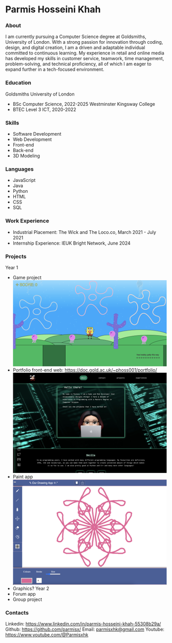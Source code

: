 # Parmis Hosseini Khah

### About
I am currently pursuing a Computer Science degree at Goldsmiths, University of London. With a strong passion for innovation through coding, design, and digital creation, I am a driven and adaptable individual committed to continuous learning. My experience in retail and online media has developed my skills in customer service, teamwork, time management, problem-solving, and technical proficiency, all of which I am eager to expand further in a tech-focused environment.

### Education
Goldsmiths University of London
- BSc Computer Science, 2022-2025
Westminster Kingsway College
- BTEC Level 3 ICT, 2020-2022

### Skills 
- Software Development
- Web Development
- Front-end
- Back-end
- 3D Modeling

### Languages
- JavaScript
- Java
- Python
- HTML
- CSS
- SQL

### Work Experience
- Industrial Placement: The Wick and The Loco.co, March 2021 - July 2021
- Internship Experience: IEUK Bright Network, June 2024

### Projects
Year 1
- Game project
[![Spongebob Game Project](img/spongebobgamesrc.png)](https://www.youtube.com/@Parmisxhk)
- Portfolio front-end web: https://doc.gold.ac.uk/~phoss001/portfolio/
[![Front-End Web Portfolio Project](img/portfoliofrontend.png)](https://doc.gold.ac.uk/~phoss001/portfolio/)
- Paint app
[![Drawing and Paint App Project](img/paintapp.png)](https://www.youtube.com/@Parmisxhk)
- Graphics?
Year 2
- Forum app
- Group project

### Contacts
Linkedin: https://www.linkedin.com/in/parmis-hosseini-khah-55308b29a/
Github: https://github.com/parmisx/
Email: parmisxhk@gmail.com
Youtube: https://www.youtube.com/@Parmisxhk
